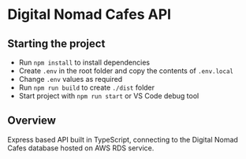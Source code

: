 # Digital Nomad Cafes API

## Starting the project
- Run `npm install` to install dependencies
- Create `.env` in the root folder and copy the contents of `.env.local`
- Change `.env` values as required
- Run `npm run build` to create `./dist` folder
- Start project with `npm run start` or VS Code debug tool

## Overview
Express based API built in TypeScript, connecting to the Digital Nomad Cafes database hosted on AWS RDS service.
